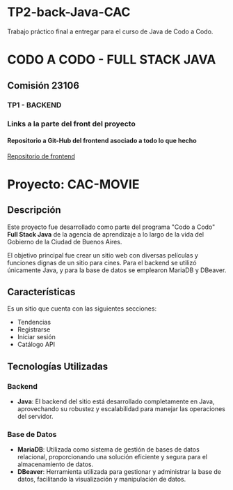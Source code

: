 # TP2-back-Java-CAC
Trabajo práctico final a entregar para el curso de Java de Codo a Codo.

# CODO A CODO - FULL STACK JAVA
## Comisión 23106

### TP1 - BACKEND

### Links a la parte del front del proyecto

#### Repositorio a Git-Hub del frontend asociado a todo lo que hecho

[Repositorio de frontend](https://github.com/FerreiroNicolas/TP1-front-Java-CAC?tab=readme-ov-file)

# Proyecto: CAC-MOVIE

## Descripción

Este proyecto fue desarrollado como parte del programa "Codo a Codo" **Full Stack Java** de la agencia de aprendizaje a lo largo de la vida del Gobierno de la Ciudad de Buenos Aires.

El objetivo principal fue crear un sitio web con diversas películas y funciones dignas de un sitio para cines. Para el backend se utilizó únicamente Java, y para la base de datos se emplearon MariaDB y DBeaver.

## Características

Es un sitio que cuenta con las siguientes secciones:

+ Tendencias
+ Registrarse
+ Iniciar sesión 
+ Catálogo API 

## Tecnologías Utilizadas

### Backend
- **Java**: El backend del sitio está desarrollado completamente en Java, aprovechando su robustez y escalabilidad para manejar las operaciones del servidor.

### Base de Datos
- **MariaDB**: Utilizada como sistema de gestión de bases de datos relacional, proporcionando una solución eficiente y segura para el almacenamiento de datos.
- **DBeaver**: Herramienta utilizada para gestionar y administrar la base de datos, facilitando la visualización y manipulación de datos.
